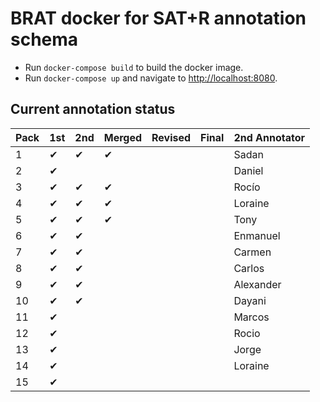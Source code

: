 # BRAT docker for SAT+R annotation schema

* Run `docker-compose build` to build the docker image.
* Run `docker-compose up` and navigate to [http://localhost:8080](http://localhost:8080).

## Current annotation status

| **Pack** | **1st** | **2nd** | **Merged** | **Revised** | **Final** | **2nd Annotator** |
|--|--|--|--|--|--|--|
|  1 | ✔ | ✔ | ✔ |   |   |  Sadan     |
|  2 | ✔ |   |   |   |   |  Daniel    |
|  3 | ✔ | ✔ | ✔ |   |   |  Rocío     |
|  4 | ✔ | ✔ | ✔ |   |   |  Loraine   |
|  5 | ✔ | ✔ | ✔ |   |   |  Tony      |
|  6 | ✔ | ✔ |   |   |   |  Enmanuel  |
|  7 | ✔ | ✔ |   |   |   |  Carmen    |
|  8 | ✔ | ✔ |   |   |   |  Carlos    |
|  9 | ✔ | ✔ |   |   |   |  Alexander |
| 10 | ✔ | ✔ |   |   |   |  Dayani    |
| 11 | ✔ |   |   |   |   |  Marcos    |
| 12 | ✔ |   |   |   |   |  Rocio     |
| 13 | ✔ |   |   |   |   |  Jorge     |
| 14 | ✔ |   |   |   |   |  Loraine   |
| 15 | ✔ |   |   |   |   |            |
